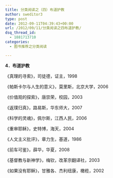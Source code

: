 ```yaml
---
title: 分类阅读之（四）布道护教
author: sweditor3
type: post
date: 2012-09-11T04:39:43+00:00
url: /2012/09/11/分类阅读之四布道护教/
dsq_thread_id:
  - 1881713710
categories:
  - 图书推荐之分类阅读

---
```

**4．布道护教**

《真理的寻索》，司徒德，证主，1998
  
《帕斯卡尔与人生的意义》，莫里斯，北京大学，2006
  
《价值观的探索》，唐崇荣，校园，2003
  
《返璞归真》，路易斯，华东师大，2007
  
《科学的灵魂》，佩尔斯，江西人民，2006
  
《重审耶稣》，史特博，海天，2004
  
《人文主义批评》，章力生，基道，1986
  
《前车可鉴》，薛华，华夏，2008
  
《基督教与新神学》，梅钦，改革宗翻译社，2003
  
《如果没有耶稣》，甘雅各、杰利纽康，橄榄，2002
